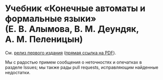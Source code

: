 # Учебник «Конечные автоматы и формальные языки» (Е. В. Алымова, В. М. Деундяк, А. М. Пеленицын)

См. [релиз первого издания](https://github.com/ulysses4ever/formal-langs-textbook/releases/tag/v1.0)
([прямая ссылка на PDF](https://github.com/ulysses4ever/formal-langs-textbook/releases/download/v1.0/textbook.pdf)).

Мы с радостью примем сообщения о неточностях и опечатках в разделе Issues;
мы также рады pull requests, исправляющим найденные недостатки.
